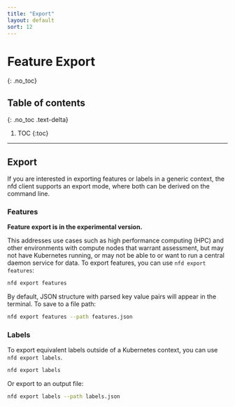 ```yaml
---
title: "Export"
layout: default
sort: 12
---
```


# Feature Export
{: .no_toc}

## Table of contents
{: .no_toc .text-delta}

1. TOC
{:toc}

---

## Export

If you are interested in exporting features or labels in a generic
context, the nfd client supports an export mode, where both can be
derived on the command line.

### Features

**Feature export is in the experimental version.**

This addresses use cases such as high performance computing (HPC) and
other environments with compute nodes that warrant assessment, but may
not have Kubernetes running, or may not be able to or want to run a
central daemon service for data. To export features, you can use `nfd
export features`:

```bash
nfd export features
```

By default, JSON structure with parsed key value pairs will appear in the
terminal. To save to a file path:

```bash
nfd export features --path features.json
```

### Labels

To export equivalent labels outside of a Kubernetes context,
you can use `nfd export labels`.

```bash
nfd export labels
```

Or export to an output file:

```bash
nfd export labels --path labels.json
```

